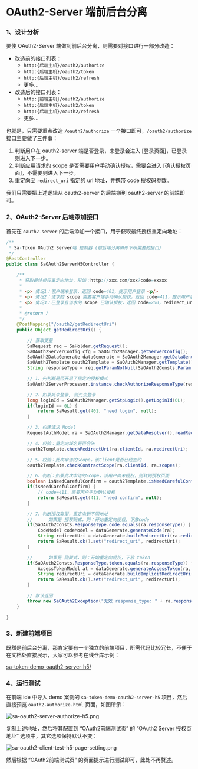 # OAuth2-Server 端前后台分离

### 1、设计分析

要使 OAuth2-Server 端做到前后台分离，则需要对接口进行一部分改造：

- 改造前的接口列表：
	- `http:{后端主机}/oauth2/authorize`
	- `http:{后端主机}/oauth2/token`
	- `http:{后端主机}/oauth2/refresh`
	- 更多...
- 改造后的接口列表：
	- `http:{前端主机}/oauth2/authorize`
	- `http:{后端主机}/oauth2/token`
	- `http:{后端主机}/oauth2/refresh`
	- 更多...

也就是，只需要重点改造 `/oauth2/authorize` 一个接口即可，`/oauth2/authorize` 接口主要做了三件事：
1. 判断用户在 oauth2-server 端是否登录，未登录会进入 [登录页面]，已登录则进入下一步。
2. 判断应用请求的 scope 是否需要用户手动确认授权，需要会进入 [确认授权页面]，不需要则进入下一步。
3. 重定向至 `redirect_uri` 指定的 url 地址，并携带 code 授权码参数。

我们只需要把上述逻辑从 oauth2-server 的后端搬到 oauth2-server 的前端即可。


### 2、OAuth2-Server 后端添加接口

首先在 `oauth2-server` 的后端添加一个接口，用于获取最终授权重定向地址：

``` java
/**
 * Sa-Token OAuth2 Server端 控制器 (前后端分离情形下所需要的接口)
 */
@RestController
public class SaOAuth2ServerH5Controller {

    /**
     * 获取最终授权重定向地址，形如：http://xxx.com/xxx?code=xxxxx
     *
     * <p> 情况1：客户端未登录，返回 code=401，提示用户登录 <p/>
     * <p> 情况2：请求的 scope 需要客户端手动确认授权，返回 code=411，提示用户手动确认 <p/>
     * <p> 情况3：已登录且请求的 scope 已确认授权，返回 code=200，redirect_uri=最终重定向 url 地址(携带code码参数) <p/>
     *
     * @return /
     */
    @PostMapping("/oauth2/getRedirectUri")
    public Object getRedirectUri() {

        // 获取变量
        SaRequest req = SaHolder.getRequest();
        SaOAuth2ServerConfig cfg = SaOAuth2Manager.getServerConfig();
        SaOAuth2DataGenerate dataGenerate = SaOAuth2Manager.getDataGenerate();
        SaOAuth2Template oauth2Template = SaOAuth2Manager.getTemplate();
        String responseType = req.getParamNotNull(SaOAuth2Consts.Param.response_type);

        // 1、先判断是否开启了指定的授权模式
        SaOAuth2ServerProcessor.instance.checkAuthorizeResponseType(responseType, req, cfg);

        // 2、如果尚未登录, 则先去登录
        long loginId = SaOAuth2Manager.getStpLogic().getLoginId(0L);
        if(loginId == 0L) {
            return SaResult.get(401, "need login", null);
        }

        // 3、构建请求 Model
        RequestAuthModel ra = SaOAuth2Manager.getDataResolver().readRequestAuthModel(req, loginId);

        // 4、校验：重定向域名是否合法
        oauth2Template.checkRedirectUri(ra.clientId, ra.redirectUri);

        // 5、校验：此次申请的Scope，该Client是否已经签约
        oauth2Template.checkContractScope(ra.clientId, ra.scopes);

        // 6、判断：如果此次申请的Scope，该用户尚未授权，则转到授权页面
        boolean isNeedCarefulConfirm = oauth2Template.isNeedCarefulConfirm(ra.loginId, ra.clientId, ra.scopes);
        if(isNeedCarefulConfirm) {
            // code=411，需要用户手动确认授权
            return SaResult.get(411, "need confirm", null);
        }

        // 7、判断授权类型，重定向到不同地址
        // 		如果是 授权码式，则：开始重定向授权，下放code
        if(SaOAuth2Consts.ResponseType.code.equals(ra.responseType)) {
            CodeModel codeModel = dataGenerate.generateCode(ra);
            String redirectUri = dataGenerate.buildRedirectUri(ra.redirectUri, codeModel.code, ra.state);
            return SaResult.ok().set("redirect_uri", redirectUri);
        }

        // 		如果是 隐藏式，则：开始重定向授权，下放 token
        if(SaOAuth2Consts.ResponseType.token.equals(ra.responseType)) {
            AccessTokenModel at = dataGenerate.generateAccessToken(ra, false, null);
            String redirectUri = dataGenerate.buildImplicitRedirectUri(ra.redirectUri, at.accessToken, ra.state);
            return SaResult.ok().set("redirect_uri", redirectUri);
        }

        // 默认返回
        throw new SaOAuth2Exception("无效 response_type: " + ra.responseType).setCode(SaOAuth2ErrorCode.CODE_30125);
    }

}
```

### 3、新建前端项目

既然是前后台分离，那肯定要有一个独立的前端项目，所需代码比较冗长，不便于在文档处直接展示，大家可以参考在线仓库示例：

[sa-token-demo-oauth2-server-h5/](https://gitee.com/dromara/sa-token/blob/dev/sa-token-demo/sa-token-demo-oauth2/sa-token-demo-oauth2-server-h5/)


### 4、运行测试

在前端 ide 中导入 demo 案例的 `sa-token-demo-oauth2-server-h5` 项目，然后直接预览 `oauth2-authorize.html` 页面，如图所示：

![sa-oauth2-server-authorize-h5.png](https://oss.dev33.cn/sa-token/doc/oauth2-new/sa-oauth2-server-authorize-h5.png 's-w-sh')

复制上述地址，然后将其配置到 “OAuth2前端测试页” 的 “OAuth2 Server 授权页地址” 选项中，其它选项保持默认不变：

![sa-oauth2-client-test-h5-page-setting.png](https://oss.dev33.cn/sa-token/doc/oauth2-new/sa-oauth2-client-test-h5-page-setting.png 's-w-sh')

然后根据 “OAuth2前端测试页” 的页面提示进行测试即可，此处不再赘述。


